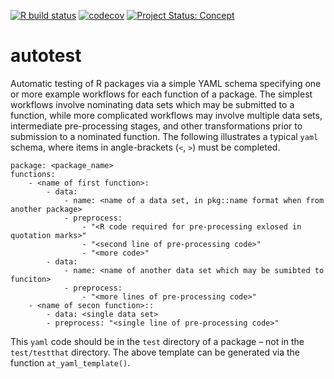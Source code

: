 <!-- README.md is generated from README.Rmd. Please edit that file -->

<!-- badges: start -->

[![R build
status](https://github.com/mpadge/autotest/workflows/R-CMD-check/badge.svg)](https://github.com/mpadge/autotest/actions?query=workflow%3AR-CMD-check)
[![codecov](https://codecov.io/gh/mpadge/autotest/branch/master/graph/badge.svg)](https://codecov.io/gh/mpadge/autotest)
[![Project Status:
Concept](https://www.repostatus.org/badges/latest/concept.svg)](https://www.repostatus.org/#concept)
<!-- badges: end -->

# autotest

Automatic testing of R packages via a simple YAML schema specifying one
or more example workflows for each function of a package. The simplest
workflows involve nominating data sets which may be submitted to a
function, while more complicated workflows may involve multiple data
sets, intermediate pre-processing stages, and other transformations
prior to submission to a nominated function. The following illustrates a
typical `yaml` schema, where items in angle-brackets (`<`, `>`) must be
completed.

    package: <package_name>
    functions:
        - <name of first function>:
            - data:
                - name: <name of a data set, in pkg::name format when from another package>
                - preprocess:
                    - "<R code required for pre-processing exlosed in quotation marks>"
                    - "<second line of pre-processing code>"
                    - "<more code>"
            - data:
                - name: <name of another data set which may be sumibted to funciton>
                - preprocess:
                    - "<more lines of pre-processing code>"
        - <name of secon function>::
            - data: <single data set>
            - preprocess: "<single line of pre-processing code>"

This `yaml` code should be in the `test` directory of a package – not in
the `test/testthat` directory. The above template can be generated via
the function `at_yaml_template()`.
